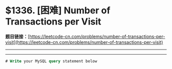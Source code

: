 # $1336. [困难] Number of Transactions per Visit

**题目链接：**[https://leetcode-cn.com/problems/number-of-transactions-per-visit](https://leetcode-cn.com/problems/number-of-transactions-per-visit)

---

<Cards card="leetcode_1336_number-of-transactions-per-visit"></Cards>

---

```sql
# Write your MySQL query statement below
```